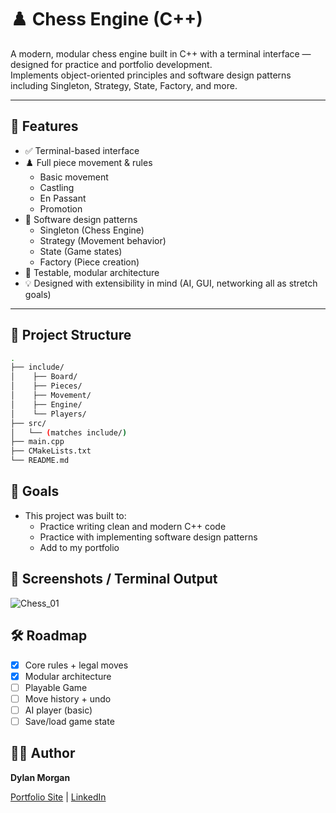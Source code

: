 # ♟️ Chess Engine (C++)

A modern, modular chess engine built in C++ with a terminal interface — designed for practice and portfolio development.  
Implements object-oriented principles and software design patterns including Singleton, Strategy, State, Factory, and more.

---

## 🧠 Features

- ✅ Terminal-based interface
- ♟️ Full piece movement & rules
  - Basic movement
  - Castling
  - En Passant
  - Promotion
- 🧩 Software design patterns
  - Singleton (Chess Engine)
  - Strategy (Movement behavior)
  - State (Game states)
  - Factory (Piece creation)
- 🧪 Testable, modular architecture
- 💡 Designed with extensibility in mind (AI, GUI, networking all as stretch goals)

---

## 📁 Project Structure

```bash
.
├── include/
│    ├── Board/
│    ├── Pieces/
│    ├── Movement/
│    ├── Engine/
│    └── Players/
├── src/
│   └── (matches include/)
├── main.cpp
├── CMakeLists.txt
└── README.md
```

## 🎯 Goals
- This project was built to:
  - Practice writing clean and modern C++ code
  - Practice with implementing software design patterns
  - Add to my portfolio

## 📸 Screenshots / Terminal Output

![Chess_01](https://github.com/user-attachments/assets/ef30b4f0-b34b-4ae8-9f0d-a14922d2d699)

## 🛠️ Roadmap
 - [x] Core rules + legal moves
 - [x] Modular architecture
 - [ ] Playable Game
 - [ ] Move history + undo
 - [ ] AI player (basic)
 - [ ] Save/load game state

## 🧑‍💻 Author
**Dylan Morgan**

[Portfolio Site](dylanmorgan-dev.com) | [LinkedIn](https://www.linkedin.com/in/dylan-morgan-a6535817b/) 
